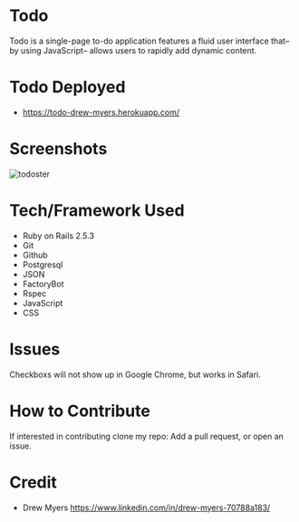 # Todo

Todo is a single-page to-do application features a fluid user interface that– by using JavaScript– allows users to rapidly add dynamic content.

# Todo Deployed

- https://todo-drew-myers.herokuapp.com/

# Screenshots

![todoster](https://user-images.githubusercontent.com/48326186/63217135-7d747d80-c10e-11e9-974f-192cdec0745f.png)

# Tech/Framework Used

- Ruby on Rails 2.5.3
- Git
- Github
- Postgresql
- JSON
- FactoryBot
- Rspec
- JavaScript
- CSS

# Issues

Checkboxs will not show up in Google Chrome, but works in Safari.

# How to Contribute

If interested in contributing clone my repo: Add a pull request, or open an issue.

# Credit 
- Drew Myers https://www.linkedin.com/in/drew-myers-70788a183/
